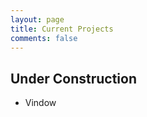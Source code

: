 ```yaml
---
layout: page
title: Current Projects
comments: false
---
```

## Under Construction

* Vindow
